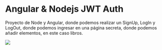 # Angular & Nodejs JWT Auth
Proyecto de Node y Angular, donde podemos realizar un SignUp, LogIn y LogOut, donde podemos ingresar en una página secreta, donde podemos añadir elementos, en este caso libros.


![](./screenshot.png)


